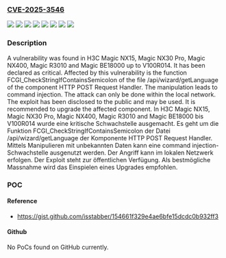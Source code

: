 ### [CVE-2025-3546](https://cve.mitre.org/cgi-bin/cvename.cgi?name=CVE-2025-3546)
![](https://img.shields.io/static/v1?label=Product&message=Magic%20BE18000&color=blue)
![](https://img.shields.io/static/v1?label=Product&message=Magic%20NX15&color=blue)
![](https://img.shields.io/static/v1?label=Product&message=Magic%20NX30%20Pro&color=blue)
![](https://img.shields.io/static/v1?label=Product&message=Magic%20NX400&color=blue)
![](https://img.shields.io/static/v1?label=Product&message=Magic%20R3010&color=blue)
![](https://img.shields.io/static/v1?label=Version&message=V100R014%20&color=brightgreen)
![](https://img.shields.io/static/v1?label=Vulnerability&message=Command%20Injection&color=brightgreen)
![](https://img.shields.io/static/v1?label=Vulnerability&message=Injection&color=brightgreen)

### Description

A vulnerability was found in H3C Magic NX15, Magic NX30 Pro, Magic NX400, Magic R3010 and Magic BE18000 up to V100R014. It has been declared as critical. Affected by this vulnerability is the function FCGI_CheckStringIfContainsSemicolon of the file /api/wizard/getLanguage of the component HTTP POST Request Handler. The manipulation leads to command injection. The attack can only be done within the local network. The exploit has been disclosed to the public and may be used. It is recommended to upgrade the affected component.
In H3C Magic NX15, Magic NX30 Pro, Magic NX400, Magic R3010 and Magic BE18000 bis V100R014 wurde eine kritische Schwachstelle ausgemacht. Es geht um die Funktion FCGI_CheckStringIfContainsSemicolon der Datei /api/wizard/getLanguage der Komponente HTTP POST Request Handler. Mittels Manipulieren mit unbekannten Daten kann eine command injection-Schwachstelle ausgenutzt werden. Der Angriff kann im lokalen Netzwerk erfolgen. Der Exploit steht zur öffentlichen Verfügung. Als bestmögliche Massnahme wird das Einspielen eines Upgrades empfohlen.

### POC

#### Reference
- https://gist.github.com/isstabber/154661f329e4ae6bfe15dcdc0b932ff3

#### Github
No PoCs found on GitHub currently.

